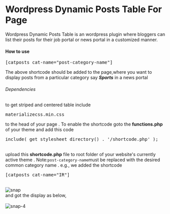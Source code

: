 <h1> Wordpress Dynamic Posts Table For Page</h1>
Wordpress Dynamic Posts Table is an wordpress plugin where bloggers can list their posts for their job portal or news portal in a customized manner.
<h4>How to use </h4>
<pre>[catposts cat-name="post-category-name"]</pre>
<p>The above shortcode should be added to the page,where you want to display posts from a particular category say <i><b>Sports</b></i> in a news portal</p>
<h6>Dependencies</h6>
 to get striped and centered table include <pre>materializecss.min.css</pre> to the head  of your page .
 To enable the shortcode goto the <b>functions.php</b> of your theme and add this code <pre>include( get_stylesheet_directory() . '/shortcode.php' );</pre> <br>
 upload this <b>shortcode.php</b> file to root folder of your website's currently active theme  .
Note:<code>post-category-name</code>must be replaced with the desired common category name .
e.g., we added the shortcode <pre>[catposts cat-name="IR"]</pre><br>
<img src="https://i.ibb.co/2P7Nbvr/snap.png" alt="snap" border="0"><br>
and got the display as below, <br><br>
<img src="https://i.ibb.co/6w8Psyh/snap-4.jpg" alt="snap-4" border="0">
